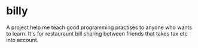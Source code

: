 # billy
A project help me teach good programming practises to anyone who wants to learn. It's for restauraunt bill sharing between friends that takes tax etc into account.
